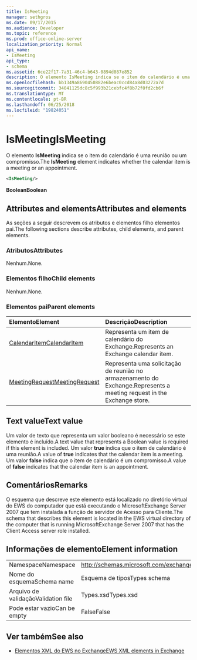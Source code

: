 ```yaml
---
title: IsMeeting
manager: sethgros
ms.date: 09/17/2015
ms.audience: Developer
ms.topic: reference
ms.prod: office-online-server
localization_priority: Normal
api_name:
- IsMeeting
api_type:
- schema
ms.assetid: 6ce22f17-7a31-46c4-b643-0894d087e852
description: O elemento IsMeeting indica se o item do calendário é uma reunião ou um compromisso.
ms.openlocfilehash: bb1349a8690450882e6beac0ccd84a8d03272a7d
ms.sourcegitcommit: 34041125dc8c5f993b21cebfc4f8b72f0fd2cb6f
ms.translationtype: MT
ms.contentlocale: pt-BR
ms.lasthandoff: 06/25/2018
ms.locfileid: "19824051"
---
```

# <a name="ismeeting"></a><span data-ttu-id="1959d-103">IsMeeting</span><span class="sxs-lookup"><span data-stu-id="1959d-103">IsMeeting</span></span>

<span data-ttu-id="1959d-104">O elemento **IsMeeting** indica se o item do calendário é uma reunião ou um compromisso.</span><span class="sxs-lookup"><span data-stu-id="1959d-104">The **IsMeeting** element indicates whether the calendar item is a meeting or an appointment.</span></span> 
  
```xml
<IsMeeting/>
```

 <span data-ttu-id="1959d-105">**Boolean**</span><span class="sxs-lookup"><span data-stu-id="1959d-105">**Boolean**</span></span>
## <a name="attributes-and-elements"></a><span data-ttu-id="1959d-106">Attributes and elements</span><span class="sxs-lookup"><span data-stu-id="1959d-106">Attributes and elements</span></span>

<span data-ttu-id="1959d-107">As seções a seguir descrevem os atributos e elementos filho elementos pai.</span><span class="sxs-lookup"><span data-stu-id="1959d-107">The following sections describe attributes, child elements, and parent elements.</span></span>
  
### <a name="attributes"></a><span data-ttu-id="1959d-108">Atributos</span><span class="sxs-lookup"><span data-stu-id="1959d-108">Attributes</span></span>

<span data-ttu-id="1959d-109">Nenhum.</span><span class="sxs-lookup"><span data-stu-id="1959d-109">None.</span></span>
  
### <a name="child-elements"></a><span data-ttu-id="1959d-110">Elementos filho</span><span class="sxs-lookup"><span data-stu-id="1959d-110">Child elements</span></span>

<span data-ttu-id="1959d-111">Nenhum.</span><span class="sxs-lookup"><span data-stu-id="1959d-111">None.</span></span>
  
### <a name="parent-elements"></a><span data-ttu-id="1959d-112">Elementos pai</span><span class="sxs-lookup"><span data-stu-id="1959d-112">Parent elements</span></span>

|<span data-ttu-id="1959d-113">**Elemento**</span><span class="sxs-lookup"><span data-stu-id="1959d-113">**Element**</span></span>|<span data-ttu-id="1959d-114">**Descrição**</span><span class="sxs-lookup"><span data-stu-id="1959d-114">**Description**</span></span>|
|:-----|:-----|
|[<span data-ttu-id="1959d-115">CalendarItem</span><span class="sxs-lookup"><span data-stu-id="1959d-115">CalendarItem</span></span>](calendaritem.md) <br/> |<span data-ttu-id="1959d-116">Representa um item de calendário do Exchange.</span><span class="sxs-lookup"><span data-stu-id="1959d-116">Represents an Exchange calendar item.</span></span>  <br/> |
|[<span data-ttu-id="1959d-117">MeetingRequest</span><span class="sxs-lookup"><span data-stu-id="1959d-117">MeetingRequest</span></span>](meetingrequest.md) <br/> |<span data-ttu-id="1959d-118">Representa uma solicitação de reunião no armazenamento do Exchange.</span><span class="sxs-lookup"><span data-stu-id="1959d-118">Represents a meeting request in the Exchange store.</span></span>  <br/> |
   
## <a name="text-value"></a><span data-ttu-id="1959d-119">Text value</span><span class="sxs-lookup"><span data-stu-id="1959d-119">Text value</span></span>

<span data-ttu-id="1959d-120">Um valor de texto que representa um valor booleano é necessário se este elemento é incluído.</span><span class="sxs-lookup"><span data-stu-id="1959d-120">A text value that represents a Boolean value is required if this element is included.</span></span> <span data-ttu-id="1959d-121">Um valor **true** indica que o item de calendário é uma reunião.</span><span class="sxs-lookup"><span data-stu-id="1959d-121">A value of **true** indicates that the calendar item is a meeting.</span></span> <span data-ttu-id="1959d-122">Um valor **false** indica que o item de calendário é um compromisso.</span><span class="sxs-lookup"><span data-stu-id="1959d-122">A value of **false** indicates that the calendar item is an appointment.</span></span> 
  
## <a name="remarks"></a><span data-ttu-id="1959d-123">Comentários</span><span class="sxs-lookup"><span data-stu-id="1959d-123">Remarks</span></span>

<span data-ttu-id="1959d-124">O esquema que descreve este elemento está localizado no diretório virtual do EWS do computador que está executando o MicrosoftExchange Server 2007 que tem instalada a função de servidor de Acesso para Cliente.</span><span class="sxs-lookup"><span data-stu-id="1959d-124">The schema that describes this element is located in the EWS virtual directory of the computer that is running MicrosoftExchange Server 2007 that has the Client Access server role installed.</span></span>
  
## <a name="element-information"></a><span data-ttu-id="1959d-125">Informações de elemento</span><span class="sxs-lookup"><span data-stu-id="1959d-125">Element information</span></span>

|||
|:-----|:-----|
|<span data-ttu-id="1959d-126">Namespace</span><span class="sxs-lookup"><span data-stu-id="1959d-126">Namespace</span></span>  <br/> |http://schemas.microsoft.com/exchange/services/2006/types  <br/> |
|<span data-ttu-id="1959d-127">Nome do esquema</span><span class="sxs-lookup"><span data-stu-id="1959d-127">Schema name</span></span>  <br/> |<span data-ttu-id="1959d-128">Esquema de tipos</span><span class="sxs-lookup"><span data-stu-id="1959d-128">Types schema</span></span>  <br/> |
|<span data-ttu-id="1959d-129">Arquivo de validação</span><span class="sxs-lookup"><span data-stu-id="1959d-129">Validation file</span></span>  <br/> |<span data-ttu-id="1959d-130">Types.xsd</span><span class="sxs-lookup"><span data-stu-id="1959d-130">Types.xsd</span></span>  <br/> |
|<span data-ttu-id="1959d-131">Pode estar vazio</span><span class="sxs-lookup"><span data-stu-id="1959d-131">Can be empty</span></span>  <br/> |<span data-ttu-id="1959d-132">False</span><span class="sxs-lookup"><span data-stu-id="1959d-132">False</span></span>  <br/> |
   
## <a name="see-also"></a><span data-ttu-id="1959d-133">Ver também</span><span class="sxs-lookup"><span data-stu-id="1959d-133">See also</span></span>



- [<span data-ttu-id="1959d-134">Elementos XML do EWS no Exchange</span><span class="sxs-lookup"><span data-stu-id="1959d-134">EWS XML elements in Exchange</span></span>](ews-xml-elements-in-exchange.md)

